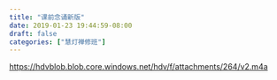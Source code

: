 ```yaml
---
title: "课前念诵新版"
date: 2019-01-23 19:44:59-08:00
draft: false
categories: ["慧灯禅修班"]
---
```

https://hdvblob.blob.core.windows.net/hdv/f/attachments/264/v2.m4a
